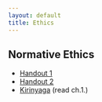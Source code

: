 ```yaml
---
layout: default
title: Ethics
---
```


## Normative Ethics

+ [Handout 1](Handout)
+ [Handout 2](Handout2)
+ [Kirinyaga](Kirinyaga.epub) (read ch.1.)


